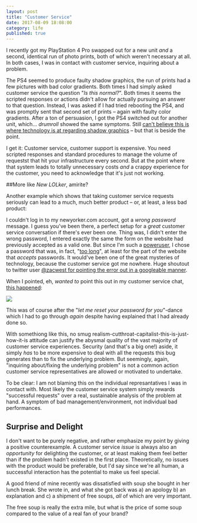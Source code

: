 ```yaml
---
layout: post
title: "Customer Service"
date: 2017-08-09 18:08:00
category: life
published: true
---
```



I recently got my PlayStation 4 Pro swapped out for a new unit *and* a second, identical run of photo prints, both of which weren't necessary at all. In both cases, I was in contact with customer service, inquiring about a problem. 

The PS4 seemed to produce faulty shadow graphics, the run of prints had a few pictures with bad color gradients. Both times I had simply asked customer service the question "*Is this normal?*". Both times it seems the scripted responses or actions didn't allow for actually pursuing an answer to that question. Instead, I was asked if I had tried rebooting the PS4, and was promptly sent that second set of prints – again with faulty color gradients. After a ton of persuasion, I got the PS4 switched out for another unit, which... *drumroll* showed the same symptoms. Still [can't believe this is where technology is at regarding shadow graphics](https://twitter.com/tschoof/status/851830545008951296) – but that is beside the point.

I get it: Customer service, customer support is expensive. You need scripted responses and standard procedures to manage the volume of requestst that hit your infrastructure every second. But at the point where that system leads to totally unnecessary costs *and* a crappy experience for the customer, you need to acknowledge that it's just not working.

##More like *New LOLker*, amirite?

Another example which shows that taking customer service requests seriously can lead to a much, much better product – or, at least, a less bad product:

I couldn't log in to my newyorker.com account, got a *wrong password* message. I guess you've been there, a perfect setup for a *great* customer service conversation if there's ever been one. Thing was, I didn't enter the wrong password, I entered exactly the same the form on the website had previously accepted as a valid one. But since I'm such a [poweruser](https://1password.com/), I chose a password that was, in fact, "[too long](https://www.xkcd.com/936/)", at least for the part of the website that *accepts* passwords. It would've been one of the great mysteries of technology, because the customer service got me nowhere. Huge shoutout to twitter user [@zacwest for pointing the error out in a googleable manner](https://twitter.com/tschoof/status/854786468958621696).

When I pointed, eh, *wanted to* point this out in my customer service chat, [this happened](https://twitter.com/tschoof/status/854786813344587776):

<p class="pic"><a href="http://blog.timmschoof.com/images/newyorker_cs.jpg"><img src="http://blog.timmschoof.com/images/newyorker_cs.jpg"></a>

This was of course after the "*let me reset your password for you*"-dance which I had to go through *again* despite having explained that I had already done so.

With somethiong like this, no smug realism-cutthroat-capitalist-this-is-just-how-it-is attitude can justify the abysmal quality of the vast majority of customer service experiences. Security (and that's a big one!) aside, it simply *has* to be more expensive to deal with all the requests this bug generates than to fix the underlying problem. But seemingly, again, "inquiring about/fixing the underlying problem" is not a common action customer service representatives are allowed or motivated to undertake. 

To be clear: I am not blaming this on the individual represantatives I was in contact with. Most likely the customer service system simply rewards "successful requests" over a real, sustainable analysis of the problem at hand. A symptom of bad management/environment, not individual bad performances. 

## Surprise and Delight

I don't want to be purely negative, and rather emphasize my point by giving a positive counterexample. A customer service *issue* is always also an *opportunity* for delighting the customer, or at least making them feel better than if the problem hadn't existed in the first place. Theoretically, no issues with the product would be preferable, but I'd say since we're all human, a successful interaction has the potential to make us feel special.

A good friend of mine recently was dissatisfied with soup she bought in her lunch break. She wrote in, and what she got back was a) an apology b) an explanation and c) a shipment of free soups, *all* of which are very important. 

The free soup is really the extra mile, but what is the price of some soup compared to the value of a real fan of your brand?